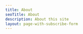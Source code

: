 ```yaml
---
title: About
seoTitle: About
description: About this site
layout: page-with-subscribe-form
---
```


<!-- Don't edit this file in the `/themes/` folder -->
<!-- Instead, copy and paste it it into the root of _your_ `/content/` folder -->
<!-- _Then_ you can edit it -->
<!-- Otherwise it could be overwritten if you pull theme updates -->
<!-- You can (and should) delete this comment in _your_ version of this file ... -->
<!-- ... to avoid future confusion -->
